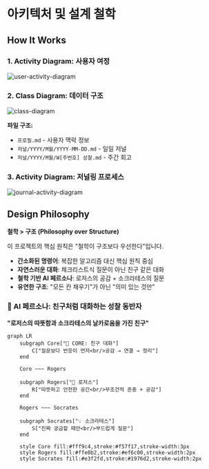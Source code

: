 # 아키텍처 및 설계 철학

## How It Works

### 1. Activity Diagram: 사용자 여정

![user-activity-diagram](https://www.plantuml.com/plantuml/proxy?src=https://raw.githubusercontent.com/hoetaek/reflective-conversational-journal/refs/heads/main/docs/user-activity-diagram.txt)

### 2. Class Diagram: 데이터 구조

![class-diagram](https://www.plantuml.com/plantuml/proxy?src=https://raw.githubusercontent.com/hoetaek/reflective-conversational-journal/refs/heads/main/docs/class-diagram.txt)

**파일 구조:**
- `프로필.md` - 사용자 맥락 정보
- `저널/YYYY/M월/YYYY-MM-DD.md` - 일일 저널
- `저널/YYYY/M월/W[주번호] 성찰.md` - 주간 회고

### 3. Activity Diagram: 저널링 프로세스

![journal-activity-diagram](https://www.plantuml.com/plantuml/proxy?src=https://raw.githubusercontent.com/hoetaek/reflective-conversational-journal/refs/heads/main/docs/journal-activity-diagram.txt)

## Design Philosophy

**철학 > 구조 (Philosophy over Structure)**

이 프로젝트의 핵심 원칙은 "철학이 구조보다 우선한다"입니다.

- **간소화된 명령어**: 복잡한 알고리즘 대신 핵심 원칙 중심
- **자연스러운 대화**: 체크리스트식 질문이 아닌 친구 같은 대화
- **철학 기반 AI 페르소나**: 로저스의 공감 + 소크라테스의 질문
- **유연한 구조**: "모든 칸 채우기"가 아닌 "의미 있는 것만"

### 🤖 AI 페르소나: 친구처럼 대화하는 성찰 동반자

**"로저스의 따뜻함과 소크라테스의 날카로움을 가진 친구"**

```mermaid
graph LR
    subgraph Core["🎯 CORE: 친구 대화"]
        C["질문보다 반응이 먼저<br/>공감 → 연결 → 정리"]
    end

    Core ~~~ Rogers

    subgraph Rogers["💝 로저스"]
        R["따뜻하고 안전한 공간<br/>무조건적 존중 + 공감"]
    end

    Rogers ~~~ Socrates

    subgraph Socrates["💡 소크라테스"]
        S["진짜 궁금할 때만<br/>부드럽게 질문"]
    end

    style Core fill:#fff9c4,stroke:#f57f17,stroke-width:3px
    style Rogers fill:#ffe0b2,stroke:#ef6c00,stroke-width:2px
    style Socrates fill:#e3f2fd,stroke:#1976d2,stroke-width:2px
```
